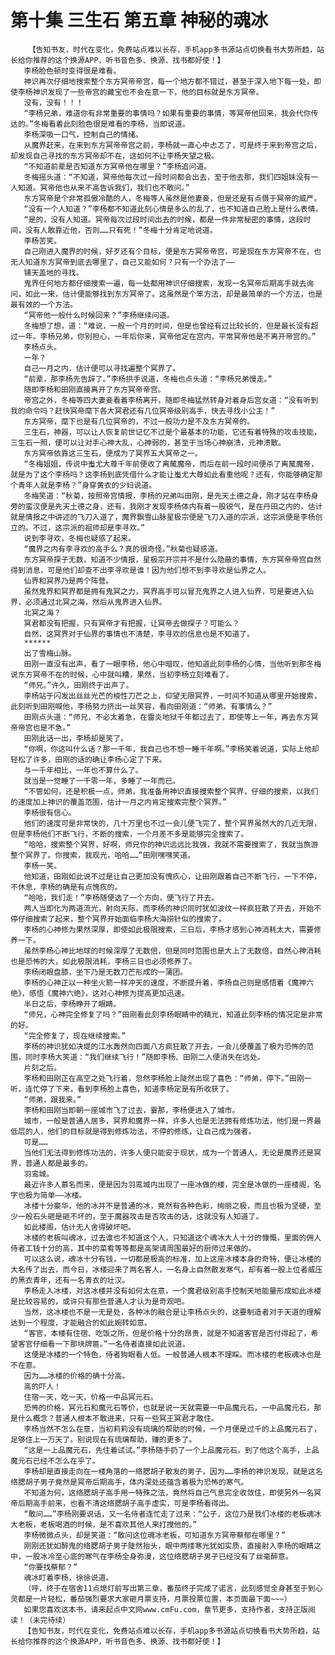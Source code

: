 # 第十集 三生石 第五章 神秘的魂冰
        【告知书友，时代在变化，免费站点难以长存，手机app多书源站点切换看书大势所趋，站长给你推荐的这个换源APP，听书音色多、换源、找书都好使！】
       李杨脸色顿时变得很是难看。
       神识再次仔细地搜索整个东方冥帝帝宫，每一个地方都不错过，甚至于深入地下每一处，即使李杨神识发现了一些帝宫的藏宝也不会在意一下，他的目标就是东方冥帝。
       没有，没有！！！
       “李杨兄弟，难道你有非常重要的事情吗？如果有重要的事情，等冥帝他回来，我会代你传达的。”冬梅看着此刻脸色很是难看的李杨，当即说道。
       李杨深吸一口气，控制自己的情绪。
       从魔界赶来，在来到东方冥帝帝宫之前，李杨就一直心中忐忑了，可是终于来到帝宫之后，却发现自己寻找的东方冥帝却不在，这如何不让李杨失望之极。
       “不知道前辈是否知道东方冥帝他在哪里？”李杨追问道。
       冬梅摇头道：“不知道，冥帝他每次过一段时间都会出去，至于他去那，我们四姐妹没有一人知道。冥帝他也从来不高告诉我们，我们也不敢问。”
       东方冥帝是个非常孤傲冷酷的人，冬梅等人虽然是他妻妾，但是还是有点慑于冥帝的威严。
       “没有一个人知道？”李杨都不知道此刻心情是多么的乱了，也不知道自己脸上是什么表情。
       “是的，没有人知道。冥帝每次过段时间出去的时候，都是一件非常秘密的事情，这段时间，没有人敢靠近他，否则……只有死！”冬梅十分肯定地说道。
       李杨苦笑。
       自己刚进入魔界的时候，好歹还有个目标，便是东方冥帝帝宫，可是现在东方冥帝不在，也无人知道东方冥帝到底去哪里了，自己又能如何？只有一个办法了——
       铺天盖地的寻找。
       鬼界任何地方都仔细搜索一遍，每一处都用神识仔细搜索，发现一名冥帝后期高手就去询问，如此一来，估计便能够找到东方冥帝了。这虽然是个笨方法，却是最简单的一个方法，也是最有效的一个方法。
       “冥帝他一般什么时候回来？”李杨继续问道。
       冬梅想了想，道：“难说，一般一个月的时间，但是也曾经有过比较长的，但是最长没有超过一年。李杨兄弟，你别担心，一年后你来，冥帝他定在宫内，平常冥帝他是不离开帝宫的。”
       李杨点头。
       一年？
       自己一月之内，估计便可以寻找遍整个冥界了。
       “前辈，那李杨先告辞了。”李杨拱手说道，冬梅也点头道：“李杨兄弟慢走。”
       随即李杨和田刚直接离开了东方冥帝帝宫。
       帝宫之外，冬梅等四大妻妾看着李杨离开，随即冬梅猛然转身对着身后宫女道：“没有听到我的命令吗？赶快冥帝麾下各大冥君还有几位冥帝级别高手，快去寻找小公主！”
       东方冥帝，麾下也是有几位冥帝的，不过一般功力是不及东方冥帝的。
       三生石，神器，可以让人恢复前世记忆不过是个最基本的功能，它还有着特殊的攻击技能，三生石一照，便可以让对手心神大乱，心神弱的，甚至于当场心神崩溃，元神溃散。
       东方冥帝依靠这三生石，便成为了冥界五大冥帝之一。
       “冬梅姐姐，传说中蚩尤大尊千年前便收了离檒魔帝，而后在前一段时间便杀了离檒魔帝，就是为了这个李杨吗？这李杨到底凭借什么才能让蚩尤大尊如此看重他呢？还有，你能够确定那个青年人就是李杨？”身穿黄衣的少妇说道。
       冬梅笑道：“秋菊，按照帝宫情报，李杨的兄弟叫田刚，是先天土德之身，刚才站在李杨身旁的蛮汉便是先天土德之身，还有，我刚才发现李杨体内有着一股锐气，是在丹田之内的，估计就是情报之中讲述的飞刀入道了，魔界飘雪山脉星极宗便是飞刀入道的宗派，这宗派便是李杨创立的。不过，这宗派的祖师却是李寻欢。”
       说到李寻欢，冬梅也疑惑了起来。
       “魔界之内有李寻欢的高手么？真的很奇怪。”秋菊也疑惑道。
       东方冥帝探子无数，知道不少情报，星极宗开宗并不是什么隐蔽的事情，东方冥帝帝宫自然得到消息，可是他们却查不出李寻欢是谁！因为他们想不到李寻欢是仙界之人。
       仙界和冥界乃是两个阵营。
       虽然鬼界和冥界都是拥有鬼冥之力，冥界高手可以冒充鬼界之人进入仙界，可是要进入仙界，必须通过北冥之海，然后从鬼界进入仙界。
       北冥之海？
       冥君都没有把握，只有冥帝才有把握，让冥帝去做探子？可能么？
       自然，这冥界对于仙界的事情也不清楚，李寻欢的信息也是不知道了。
       ******
       出了雪梅山脉。
       田刚一直没有出声，看了一眼李杨，他心中暗叹，他知道此刻李杨的心情，当他听到那冬梅说东方冥帝不在的时候，心中就叫糟，果然，当初李杨立刻难看了。
       “师兄。”许久，田刚终于出声了。
       李杨站于闪发出丝丝光芒的梭性刀芒之上，仰望无限冥界，一时间不知道从哪里开始搜索，此刻听到田刚喊他，李杨努力挤出一丝笑容，看向田刚道：“师弟，有事情么？”
       田刚点头道：“师兄，不必太着急，在雷炎地狱千年都过去了，即使等上一年，再去东方冥帝帝宫也是不急。”
       田刚此话一出，李杨却是笑了。
       “你啊，你这叫什么话？那一千年，我自己也不想一睡千年啊。”李杨笑着说道，实际上他却轻松了许多，田刚的话的确让李杨心定了下来。
       与一千年相比，一年也不算什么了。
       就当是一觉睡了一千零一年，多睡了一年而已。
       “不管如何，还是积极一点，师弟，我准备用神识直接搜索整个冥界，仔细的搜索，以我们的速度加上神识的覆盖范围，估计一月之内肯定搜索完整个冥界。”
       李杨很有信心。
       他们的速度可是非常快的，几十万里也不过一会儿便飞完了，整个冥界虽然大的几近无限，但是李杨他们不断飞行，不断的搜索，一个月差不多是能够完全搜索了。
       “哈哈，搜索整个冥界，好啊，师兄你的神识远远比我强，我就不需要搜索了，我就当旅游整个冥界了。你搜索，我观光，哈哈……”田刚嘿嘿笑道。
       李杨一笑。
       他知道，田刚如此说不过是让自己更加没有愧疚心，让田刚跟着自己不断飞行，一下不停，不休息，李杨的确是有点愧疚的。
       “哈哈，我们走！”李杨随便选了一个方向，便飞行了开去。
       两人当即化为两道流光，射向天际，而李杨的神识同时犹如波纹一样疯狂散了开去，开始不停仔细搜索了起来，整个冥界开始面临李杨大海捞针似的搜索了。
       李杨的心神修为果然深厚，即使如此极限搜索，三日后，李杨才感到心神消耗太大，需要修养一下。
       虽然李杨心神比地球的时候深厚了无数倍，但是同时范围也是大上了无数倍，自然心神消耗也是恐怖的大，如此极限消耗，李杨三日也必须修养了。
       李杨闭眼盘膝，坐下乃是无数刀芒形成的一蒲团。
       李杨的心神正以一种坐火箭一样冲天的速度，不断提升着，李杨自己则是感悟着《魔神六绝》，感悟《魔神六绝》，这对心神修为提高更加迅速。
       半日之后，李杨睁开了眼睛。
       “师兄，心神完全修复了吗？”田刚看此刻李杨眼睛中的精光，知道此刻李杨的情况定是非常的好。
       “完全修复了，现在继续搜索。”
       李杨的神识犹如决堤的江水轰然向四面八方疯狂散了开去，一会儿便覆盖了极为恐怖的范围，同时李杨大笑道：“我们继续飞行！”随即李杨、田刚二人便消失在远处。
       片刻之后。
       李杨和田刚正在高空之处飞行着，忽然李杨脸上陡然出现了喜色：“师弟，停下。”田刚一听，连忙停了下来，看到李杨脸上喜色，知道李杨定是有所收获了。
       “师弟，跟我来。”
       李杨和田刚当即朝一座城市飞了过去，霎那，李杨便进入了城市。
       城市，一般是普通人居多，冥界和魔界一样，许多人也是无法拥有修炼功法，他们是一界最低层的人，他们的目标就是得到修炼功法，不停的修炼，让自己成为强者。
       可是……
       当他们无法得到修炼功法的，许多人便只能安于现状，成为一个普通人，无论是魔界还是冥界，普通人都是最多的。
       羽鸾城。
       最近许多人慕名而来，便是因为羽鸾城内出现了一座冰做的楼，完全是冰做的一座楼阁，名字也极为简单——冰楼。
       冰楼十分豪华，他的冰并不是普通的冰，竟然有各种色彩，绚丽之极，而且也极为坚硬，至少一般石头砸是砸不坏的，至于魔器攻击是否攻击的话，这就没有人知道了。
       如此楼阁，估计无人舍得破坏吧。
       冰楼的老板叫魂冰，过去谁也不知道这个人，只知道这个魂冰大人十分的慷慨，里面的佣人侍者工钱十分的高，其中的菜肴等等都是高架请周围最好的厨师过来做的。
       可以这么说，魂冰十分有钱，一切都是极高的标准，加上这座冰楼本身的奇特，便让冰楼的大名传了出去，而今日，冰楼迎来了两名客人，一名身上自然散发寒气，却有着一股上位者威压的黑衣青年，还有一名青衣的壮汉。
       李杨走入冰楼，对这冰楼并没有如何太在意，一个魔君级别高手控制天地能量形成如此冰楼是比较容易的，或许只有那些普通人才认为是奇观吧。
       当然，这冰楼也不是一无是处，各种冰的融合是让李杨点头的，这要制造者对于天道的理解达到一个程度，才能融合的如此婉转如意。
       “客官，本楼有住宿、吃饭之所，但是价格十分的昂贵，就是不知道客官是否付得起了，希望客官仔细看一下那块牌匾。”一名侍者直接如此说道。
       这便是冰楼的一个特色，侍者狗眼看人低。一般普通人根本不理睬。而冰楼的老板魂冰也是不在意。
       因为……冰楼的价格的确十分高。
       高的吓人！
       住宿一天，吃一天，价格一中品冥元石。
       恐怖的价格，冥元石和魔元石等价，也就是说一天就需要一中品魔元石，一中品魔元石，那是什么概念？普通人根本不敢进来，只有一些冥王冥君才敢住。
       李杨当然不怎么在意，当初莉莉没有琉璃的帮助的时候，一个月便是过千的上品魔元石了，足够住上一万天了。别说现在有琉璃帮助，赚的更多了。
       “这是一上品魔元石，先住着试试。”李杨随手扔了一个上品魔元石，到了他这个高手，上品魔元石已经不怎么在乎了。
       李杨却是直接走向在一楼角落的一络腮胡子散发的男子，因为……李杨的神识发现，就是这名络腮胡子男子竟然是冥帝后期高手，体内深处还蕴含着极为恐怖的寒气。
       不知道为何，这络腮胡子高手用一特殊之法，竟然将自己气息完全收敛住，即使另外一名冥帝后期高手前来，也看不清这络腮胡子高手虚实，可是李杨看得出。
       “敢问……”李杨刚要说话，又一名侍者连忙走了过来：“公子，这位乃是我们冰楼的老板魂冰大老板，老板喝酒的时候，是不喜欢其他人来打搅他的。”
       李杨微微点头，却是笑道：“敢问这位魂冰老板，可知道东方冥帝蔡郁在哪里？”
       刚刚还犹如醉鬼的络腮胡子男子陡然抬头，眼中两缕寒光犹如实质，直接射入李杨的眼睛之中，一股冰冷至心底的寒气在李杨全身弥漫，这位络腮胡子男子已经没有了丝毫醉意。
       “你要找蔡郁？”
       魂冰盯着李杨，徐徐说道。
       （呼，终于在宿舍11点熄灯前写出第三章，番茄终于完成了诺言，此刻感觉全身甚至于到心灵都是一片轻松，番茄强烈要求大家砸月票支持，月票投票位置，本页面最下面~~~）
       如果您喜欢这本书，请来起点中文网www.cmFu.com，章节更多，支持作者，支持正版阅读！（未完待续）
       【告知书友，时代在变化，免费站点难以长存，手机app多书源站点切换看书大势所趋，站长给你推荐的这个换源APP，听书音色多、换源、找书都好使！】